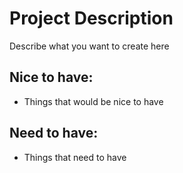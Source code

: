 # Project Description

Describe what you want to create here

## Nice to have:
- Things that would be nice to have

## Need to have:
- Things that need to have